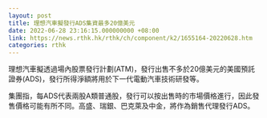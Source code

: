```yaml
---
layout: post
title: 理想汽車擬發行ADS集資最多20億美元
date: 2022-06-28 23:16:15.000000000 +08:00
link: https://news.rthk.hk/rthk/ch/component/k2/1655164-20220628.htm
categories: rthk
---
```


理想汽車擬透過場內股票發行計劃(ATM)，發行出售不多於20億美元的美國預託證券(ADS)，發行所得淨額將用於下一代電動汽車技術研發等。

集團指，每ADS代表兩股A類普通股，發行可以按出售時的市場價格進行，因此發售價格可能有所不同。高盛、瑞銀、巴克萊及中金，將作為銷售代理發行ADS。
